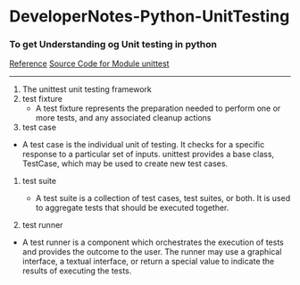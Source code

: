 # DeveloperNotes-Python-UnitTesting
### To get Understanding og Unit testing in python
[Reference](https://docs.python.org/3/library/unittest.html#module-unittest)
[Source Code for Module unittest](https://pythonhosted.org/gchecky/unittest-pysrc.html)
____
1. The unittest unit testing framework
1. test fixture
   * A test fixture represents the preparation needed to perform one or more tests, and any associated cleanup actions
1. test case
  * A test case is the individual unit of testing. It checks for a specific response to a particular set of inputs. unittest provides a base class, TestCase, which     may be used to create new test cases.
1. test suite
   * A test suite is a collection of test cases, test suites, or both. It is used to aggregate tests that should be executed together.
    
1. test runner
  * A test runner is a component which orchestrates the execution of tests and provides the outcome to the user. The runner may use a graphical interface, a textual      interface, or return a special value to indicate the results of executing the tests.
